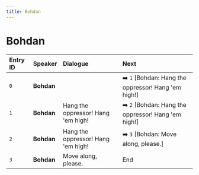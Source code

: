 ```yaml
---
title: Bohdan
---
```


# Bohdan


| Entry ID | Speaker | Dialogue | Next |
| :------- | :------ | :------- | :------------ |
| `0` | **Bohdan** |  | ➡️ `1` \[Bohdan: Hang the oppressor\! Hang 'em high\!\] |
| `1` | **Bohdan** | Hang the oppressor\! Hang 'em high\! | ➡️ `2` \[Bohdan: Hang the oppressor\! Hang 'em high\!\] |
| `2` | **Bohdan** | Hang the oppressor\! Hang 'em high\! | ➡️ `3` \[Bohdan: Move along, please\.\] |
| `3` | **Bohdan** | Move along, please\. | End |
